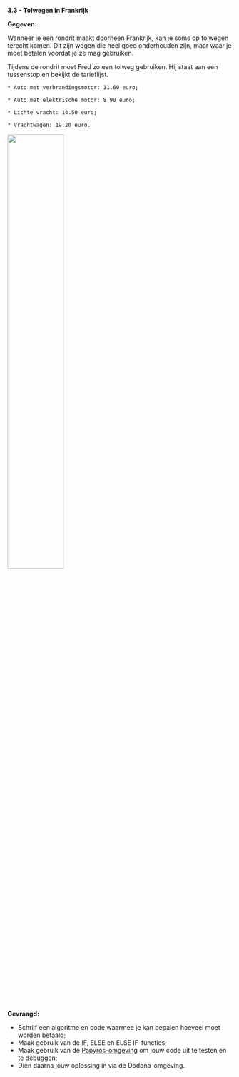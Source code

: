 **3.3 - Tolwegen in Frankrijk**

**Gegeven:**

Wanneer je een rondrit maakt doorheen Frankrijk, kan je soms op tolwegen terecht komen. Dit zijn wegen die heel goed onderhouden zijn, 
maar waar je moet betalen voordat je ze mag gebruiken. 

Tijdens de rondrit moet Fred zo een tolweg gebruiken. Hij staat aan een tussenstop en bekijkt de tarieflijst. 


```
* Auto met verbrandingsmotor: 11.60 euro; 

* Auto met elektrische motor: 8.90 euro; 

* Lichte vracht: 14.50 euro; 

* Vrachtwagen: 19.20 euro. 

```

<img src="https://images.pexels.com/photos/315938/pexels-photo-315938.jpeg?auto=compress&cs=tinysrgb&w=1260&h=750&dpr=1" width="50%"/>

**Gevraagd:**

* Schrijf een algoritme en code waarmee je kan bepalen hoeveel moet worden betaald; 
* Maak gebruik van de IF, ELSE en ELSE IF-functies; 
* Maak gebruik van de [Papyros-omgeving](https://papyros.dodona.be/?locale=nl&language=JavaScript) om jouw code uit te testen en te debuggen;
* Dien daarna jouw oplossing in via de Dodona-omgeving. 